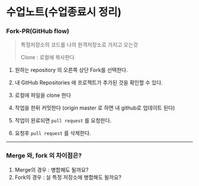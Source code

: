 # 수업노트(수업종료시 정리)



### Fork-PR(GitHub flow)

> 특정저장소의 코드를 나의 원격저장소로 가지고 오는것
>
> Clone : 로컬에 복사한다

1. 원하는 repository 의 오른쪽 상단 Fork를 선택한다.

2. 내 GitHub Repositories 에 프로젝트가 추가된 것을 확인할 수 있다.

3. 로컬에 파일을 clone 한다

4. 작업을 한뒤 커밋한다 (origin master 로 하면 내 github로 업데이트 된다)

5. 작업이 완료되면 `pull request` 를 요청한다.

6. 요청후 `pull request` 를 삭제한다.

   

---



### Merge 와, fork 의 차이점은?

1. Merge의 경우 : 병합해도 될까요?
2. Fork의 경우 : 실 특정 저장소에 병합해도 될까요?